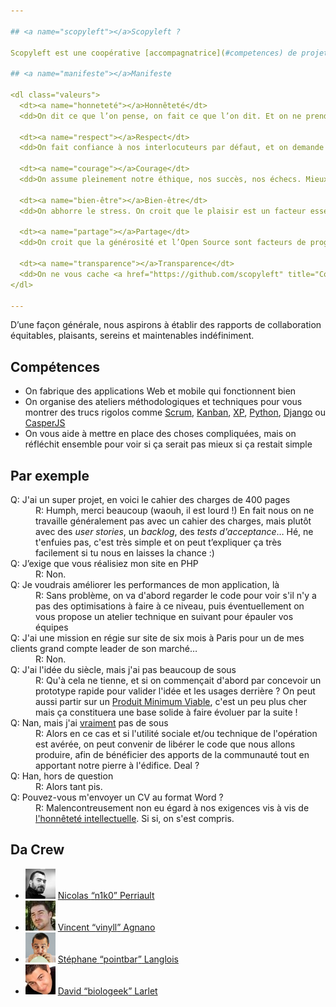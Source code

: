```yaml
---

## <a name="scopyleft"></a>Scopyleft ?

Scopyleft est une coopérative [accompagnatrice](#competences) de projets Web, qui se veut être au cahier des charges de 400 pages ce que le Saint-Bernard est à la victime d'avanlanche.

## <a name="manifeste"></a>Manifeste

<dl class="valeurs">
  <dt><a name="honneteté"></a>Honnêteté</dt>
  <dd>On dit ce que l’on pense, on fait ce que l’on dit. Et on ne prend personne pour un jambon.</dd>

  <dt><a name="respect"></a>Respect</dt>
  <dd>On fait confiance à nos interlocuteurs par défaut, et on demande la réciproque.</dd>

  <dt><a name="courage"></a>Courage</dt>
  <dd>On assume pleinement notre éthique, nos succès, nos échecs. Mieux, on les partage avec vous.</dd>

  <dt><a name="bien-être"></a>Bien-être</dt>
  <dd>On abhorre le stress. On croit que le plaisir est un facteur essentiel d’équilibre et de réussite.</dd>

  <dt><a name="partage"></a>Partage</dt>
  <dd>On croit que la générosité et l’Open Source sont facteurs de progrès social et économique. Si.</dd>

  <dt><a name="transparence"></a>Transparence</dt>
  <dd>On ne vous cache <a href="https://github.com/scopyleft" title="Compte github Scopyleft">rien</a>. Pas même <a href="https://docs.google.com/spreadsheet/ccc?key=0Al7gTbdJfUcPdFVkZ1BXdVRuMTlocFJWYjdUeU9MTmc#gid=14">la compta</a>.</dd>
</dl>

---
```


D’une façon générale, nous aspirons à établir des rapports de collaboration équitables, plaisants, sereins et maintenables indéfiniment.

## <a name="competences"></a>Compétences

* On fabrique des applications Web et mobile qui fonctionnent bien
* On organise des ateliers méthodologiques et techniques pour vous montrer des trucs rigolos comme [Scrum](http://fr.wikipedia.org/wiki/Scrum_(m%C3%A9thode)), [Kanban](http://fr.wikipedia.org/wiki/Kanban), [XP](http://fr.wikipedia.org/wiki/Extreme_programming), [Python](http://python.org/), [Django](http://djangoproject.com/) ou [CasperJS](http://casperjs.org/)
* On vous aide à mettre en place des choses compliquées, mais on réfléchit ensemble pour voir si ça serait pas mieux si ça restait simple

## <a name="approche"></a>Par exemple

<dl class="approche">
  <dt>Q: J'ai un super projet, en voici le cahier des charges de 400 pages</dt>
  <dd>R: Humph, merci beaucoup (waouh, il est lourd !) En fait nous on ne travaille généralement pas avec un cahier des charges, mais plutôt avec des <em>user stories</em>, un <em>backlog</em>, des <em>tests d'acceptance</em>… Hé, ne t'enfuies pas, c'est très simple et on peut t’expliquer ça très facilement si tu nous en laisses la chance :)</dd>

  <dt>Q: J’exige que vous réalisiez mon site en PHP</dt>
  <dd>R: Non.</dd>

  <dt>Q: Je voudrais améliorer les performances de mon application, là</dt>
  <dd>R: Sans problème, on va d'abord regarder le code pour voir s'il n'y a pas des optimisations à faire à ce niveau, puis éventuellement on vous propose un atelier technique en suivant pour épauler vos équipes</dd>

  <dt>Q: J'ai une mission en régie sur site de six mois à Paris pour un de mes clients grand compte leader de son marché…</dt>
  <dd>R: Non.</dd>

  <dt>Q: J'ai l'idée du siècle, mais j'ai pas beaucoup de sous</dt>
  <dd>R: Qu'à cela ne tienne, et si on commençait d'abord par concevoir un prototype rapide pour valider l'idée et les usages derrière ? On peut aussi partir sur un <a href="http://en.wikipedia.org/wiki/Minimum_viable_product">Produit Minimum Viable</a>, c'est un peu plus cher mais ça constituera une base solide à faire évoluer par la suite !</dd>

  <dt>Q: Nan, mais j'ai <u>vraiment</u> pas de sous</dt>
  <dd>R: Alors en ce cas et si l'utilité sociale et/ou technique de l'opération est avérée, on peut convenir de libérer le code que nous allons produire, afin de bénéficier des apports de la communauté tout en apportant notre pierre à l'édifice. Deal ?</dd>

  <dt>Q: Han, hors de question</dt>
  <dd>R: Alors tant pis.</dd>

  <dt>Q: Pouvez-vous m'envoyer un CV au format Word ?</dt>
  <dd>R: Malencontreusement non eu égard à nos exigences vis à vis de <a href="#honneteté">l'honnêteté intellectuelle</a>. Si si, on s'est compris.</dd>
</dl>

## <a name="notre-equipe"></a>Da Crew

<ul class="equipe">
  <li><img src="/static/images/nicolas-perriault.jpg">
    <a href="https://nicolas.perriault.net/">Nicolas <q>n1k0</q> Perriault</a>
  </li>
  <li><img src="/static/images/vincent-agnano.jpg">
    <a href="http://vinyll.github.com/">Vincent <q>vinyll</q> Agnano</a>
  </li>
  <li><img src="/static/images/stephane-langlois.png">
    <a href="m&#x61;ilto:stephane.langlois%40scopyleft&#46;fr">Stéphane <q>pointbar</q> Langlois</a>
  </li>
  <li><img src="/static/images/david-larlet.jpg">
    <a href="https://larlet.fr/david/">David <q>biologeek</q> Larlet</a>
  </li>
</ul>
